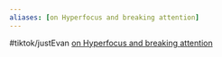 ```yaml
---
aliases: [on Hyperfocus and breaking attention]
---
```


#tiktok/justEvan  [on Hyperfocus and breaking attention](https://www.tiktok.com/@evan.just.ev4n/video/6912239915375938821)